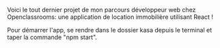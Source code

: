 Voici le tout dernier projet de mon parcours développeur web chez Openclassrooms: une application de location immobilière utilisant React ! 

Pour démarrer l'app, se rendre dans le dossier kasa depuis le terminal et taper la commande "npm start". 

